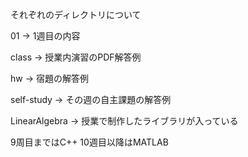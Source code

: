 それぞれのディレクトリについて

01 -> 1週目の内容

class -> 授業内演習のPDF解答例

hw -> 宿題の解答例

self-study -> その週の自主課題の解答例

LinearAlgebra -> 授業で制作したライブラリが入っている

9周目まではC++
10週目以降はMATLAB
